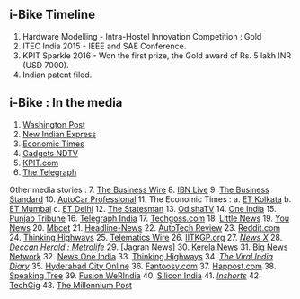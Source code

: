 ## i-Bike Timeline

1. Hardware Modelling - Intra-Hostel Innovation Competition : Gold
2. ITEC India 2015 - IEEE and SAE Conference. 
3. KPIT Sparkle 2016 - Won the first prize, the Gold award of Rs. 5 lakh INR (USD 7000). 
4. Indian patent filed.  


## i-Bike : In the media

1. [Washington Post](https://www.washingtonpost.com/news/innovations/wp/2016/03/18/there-may-soon-be-another-self-driving-vehicle-on-the-road-and-its-not-a-car/)
2. [New Indian Express](http://www.newindianexpress.com/education/edex/This-Bike-Will-Ride-Itself-to-Your-Side/2016/03/14/article3320564.ece1)
3. [Economic Times](http://economictimes.indiatimes.com/news/science/inspired-by-differently-abled-batchmates-iit-kgp-students-develop-driver-less-bicycle/articleshow/51047966.cms)
4. [Gadgets NDTV](https://gadgets.ndtv.com/others/features/there-may-soon-be-a-self-driving-vehicle-on-the-road-and-its-made-in-india-815648?site=classic)
5. [KPIT.com](http://www.kpit.com/company/newsroom/press-release/2016/sparkle-2016-announce-winners)
6. [The Telegraph](http://www.telegraphindia.com/external/display.jsp?mode=details&id=47119#.Vq-z4_krLIU)

Other media stories :
7. [The Business Wire](http://businesswireindia.com/news/news-details/kpit-announces-winners-kpit-sparkle-2016-all-india-science-engineering-students-contest/47119)
8. [IBN Live](http://www.ibnlive.com/news/india/news-digest-snapdeal-employees-stalker-to-pen-his-love-story-1204838.html)
9. [The Business Standard](http://www.business-standard.com/article/news-ians/iit-kgp-students-design-driver-less-bike-for-differently-abled-116022000351_1.html)
10. [AutoCar Professional](http://www.autocarpro.in/news-national/iit-kharagpur-wins-gold-kpit-sparkle-2016-10525)
11. The Economic Times : 
      a. [ET Kolkata](https://drive.google.com/file/d/0B_Kf9nghEhJlX3dsUnZaYVBVcFk/view?usp=sharing)
      b. [ET Mumbai](https://drive.google.com/file/d/0B_Kf9nghEhJlQ2dNSXA3ejMwQWs/view?usp=sharing)
      c. [ET Delhi](https://drive.google.com/file/d/0B_Kf9nghEhJlakpKVWVhajB2X28/view?usp=sharing)
12. [The Statesman](http://www.thestatesman.com/news/bengal/iit-students-design-new-bike-for-differently-abled/124895.html)
13. [OdishaTV](http://odishatv.in/science/iit-kgp-students-design-driver-less-bike-for-differently-abled-127597/)
14. [One India](http://www.oneindia.com/india/iit-kgp-students-design-driver-less-bike-differently-abled-2018924.html)
15. [Punjab Tribune](http://punjabtribune.com/iit-kgp-students-design-driver-less-bike-for-differently-abled.html)
16. [Telegraph India](http://www.telegraphindia.com/external/display.jsp?mode=details&id=47119#.VsvefPl97rc)
17. [Techgoss.com](http://www.techgoss.com/Story/8572S14-KPIT-5Lakh-Winner.aspx)
18. [Little News](http://www.thelittlenews.com/iit-kharagpur-build-driveless-bicycle/)
19. [You News](http://www.younews.in/news/inspired-by-differently-abled-batchmates-iit-kgp-students-develop-driver-less-bicycle/)
20. [Mbcet](https://mbcet.wordpress.com/tag/i-bike-project/)
21. [Headline-News](http://www.headlines-news.com/2016/02/19/897196/make-in-india-iit-kharagpur-students-develop-driver-less-bicycle)
22. [AutoTech Review](http://autotechreview.com/news/item/3104-iit-kharagpur-wins-gold-award-at-kpit-sparkle-2016.html)
23. [Reddit.com](https://www.reddit.com/r/india/comments/46uafk/inspired_by_differentlyabled_batchmates_iitkgp/)
24. [Thinking Highways](http://thinkinghighways.com/indian-students-unveil-driverless-bicycle-the-ibike/)
25. [Telematics Wire](http://in.telematicswire.net/iit-kharagpur-students-win-first-prize-for-driverless-bicycle-at-kpit-sparkle-2016/)
26. [IITKGP.org](https://iitkgp.org/content/kgp-team-wins-gold-prize-autonomous-bicycle-model)
27. [_News X_](http://www.newsx.com/tech/21225-iit-kgp-students-design-differently-abled-friendly-bike)
28. [_Deccan Herald : Metrolife_](http://www.deccanherald.com/content/530441/students-invent-self-driving-cycle.html)
29. [Jagran News]
30. [Kerela News](http://www.newkerala.com/news/2016/fullnews-23824.html)
31. [Big News Network](http://www.bignewsnetwork.com/news/241486417/iit-kgp-students-design-driver-less-bike-for-differently-abled)
32. [News One India](http://news.webindia123.com/news/Articles/Science/20160220/2799111.html)
33. [Thinking Highways](http://thinkinghighways.com/indian-students-unveil-driverless-bicycle-the-ibike/)
34. [_The Viral India Diary_](http://www.viralindiandiary.com/ibike-driver-less-bicycle-iit-kharagpur/)
35. [Hyderabad City Online](http://www.hyderabadcityonline.in/iit-kharagpur-students-develop-a-driverless-bicycle-that-can-reach-you-with-just-an-sms/)
36. [Fantoosy.com](http://fantoosy.com/driverless-bicycle-disabled-iit-kharagpur-students/)
37. [Happost.com](http://www.happpost.com/#/story/40730/iit-students-design-driverless-bike-for-differently-abled)
38. [Speaking Tree](http://www.speakingtree.in/blog/iit-students-design-driverless-bicycle-for-physically-challenged)
39. [Fusion WeRIndia](https://fusion.werindia.com/innovation/bicycle-reaches-sms)
40. [Silicon India](http://m.siliconindia.com/news/technology/-Forget-Google-India-Delivers-Prototype-Model-of-an-Autonomous-Vehicle-nid-192652-cid-2.html)
41. [_Inshorts_](https://www.inshorts.com/en/news/iit-kgp-students-develop-driverless-bicycle-1456992977600)
42. [TechGig](http://m.techgig.com/tech-news/editors-pick/Forget-Google-India-Delivers-Prototype-Model-of-an-Autonomous-Vehicle-42603)
43. [The Millennium Post](http://www.millenniumpost.in/NewsContent.aspx?NID=238303)

